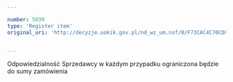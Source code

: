 ```yaml
---

number: 5039
type: 'Register item'
original_uri: 'http://decyzje.uokik.gov.pl/nd_wz_um.nsf/0/F73CAC4C70CD8AE2C1257BAC003977C3?OpenDocument'


---
```


Odpowiedzialność Sprzedawcy w każdym przypadku ograniczona będzie do sumy zamówienia
